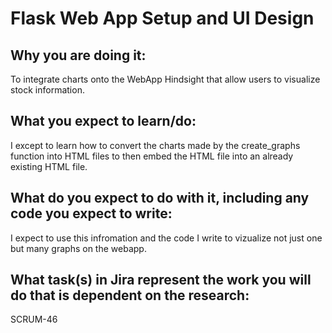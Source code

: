 # Flask Web App Setup and UI Design

## Why you are doing it:
To integrate charts onto the WebApp Hindsight that allow users to visualize stock information.

## What you expect to learn/do:
I except to learn how to convert the charts made by the create_graphs function into HTML files to then embed the HTML file into
an already existing HTML file.

## What do you expect to do with it, including any code you expect to write:
I expect to use this infromation and the code I write to vizualize not just one but many graphs on the webapp.

## What task(s) in Jira represent the work you will do that is dependent on the research:
SCRUM-46